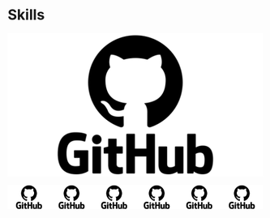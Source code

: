 # Skills

[![Skill Image](https://raw.githubusercontent.com/GeoCommander/skills/master/GitHub-Logo.png)](https://github.com/GeoCommander/skills/blob/master/README.md)

<div style="display: flex;">
    <div style="display: flex;">
        <a href="https://github.com/GeoCommander/skills/blob/master/README.md">
            <img src="https://raw.githubusercontent.com/GeoCommander/skills/master/GitHub-Logo.png" alt="Skill Image" width="200px">
        </a>
        <a href="https://github.com/GeoCommander/skills/blob/master/README.md">
            <img src="https://raw.githubusercontent.com/GeoCommander/skills/master/GitHub-Logo.png" alt="Skill Image" width="200px">
        </a>
    </div>
    <div style="display: flex;">
        <a href="https://github.com/GeoCommander/skills/blob/master/README.md">
            <img src="https://raw.githubusercontent.com/GeoCommander/skills/master/GitHub-Logo.png" alt="Skill Image" width="200px">
        </a>
        <a href="https://github.com/GeoCommander/skills/blob/master/README.md">
            <img src="https://raw.githubusercontent.com/GeoCommander/skills/master/GitHub-Logo.png" alt="Skill Image" width="200px">
        </a>
    </div>
    <div style="display: flex;">
        <a href="https://github.com/GeoCommander/skills/blob/master/README.md">
            <img src="https://raw.githubusercontent.com/GeoCommander/skills/master/GitHub-Logo.png" alt="Skill Image" width="200px">
        </a>
        <a href="https://github.com/GeoCommander/skills/blob/master/README.md">
            <img src="https://raw.githubusercontent.com/GeoCommander/skills/master/GitHub-Logo.png" alt="Skill Image" width="200px">
        </a>
    </div>
</div>
